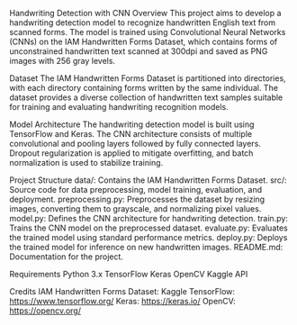 Handwriting Detection with CNN
Overview
This project aims to develop a handwriting detection model to recognize handwritten English text from scanned forms. The model is trained using Convolutional Neural Networks (CNNs) on the IAM Handwritten Forms Dataset, which contains forms of unconstrained handwritten text scanned at 300dpi and saved as PNG images with 256 gray levels.

Dataset
The IAM Handwritten Forms Dataset is partitioned into directories, with each directory containing forms written by the same individual. The dataset provides a diverse collection of handwritten text samples suitable for training and evaluating handwriting recognition models.

Model Architecture
The handwriting detection model is built using TensorFlow and Keras. The CNN architecture consists of multiple convolutional and pooling layers followed by fully connected layers. Dropout regularization is applied to mitigate overfitting, and batch normalization is used to stabilize training.

Project Structure
data/: Contains the IAM Handwritten Forms Dataset.
src/: Source code for data preprocessing, model training, evaluation, and deployment.
preprocessing.py: Preprocesses the dataset by resizing images, converting them to grayscale, and normalizing pixel values.
model.py: Defines the CNN architecture for handwriting detection.
train.py: Trains the CNN model on the preprocessed dataset.
evaluate.py: Evaluates the trained model using standard performance metrics.
deploy.py: Deploys the trained model for inference on new handwritten images.
README.md: Documentation for the project.

Requirements
Python 3.x
TensorFlow
Keras
OpenCV
Kaggle API


Credits
IAM Handwritten Forms Dataset: Kaggle
TensorFlow: https://www.tensorflow.org/
Keras: https://keras.io/
OpenCV: https://opencv.org/
